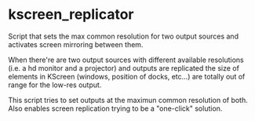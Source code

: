 # kscreen_replicator
Script that sets the max common resolution for two output sources and activates screen mirroring between them.

When there're are two output sources with different available resolutions (i.e. a hd monitor and a projector) 
and outputs are replicated the size of elements in KScreen (windows, position of docks, etc...) are totally out
of range for the low-res output.

This script tries to set outputs at the maximun common resolution of both. Also enables screen replication 
trying to be a "one-click" solution.
